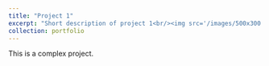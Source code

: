 ```yaml
---
title: "Project 1"
excerpt: "Short description of project 1<br/><img src='/images/500x300.png'>"
collection: portfolio
---
```


This is a complex project.
